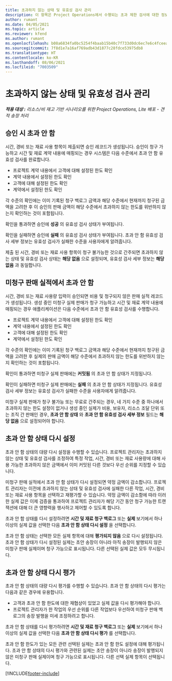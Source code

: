 ```yaml
---
title: 초과하지 않는 상태 및 유효성 검사 관리
description: 이 항목은 Project Operations에서 수행되는 초과 제한 검사에 대한 정보를 제공합니다.
author: rumant
ms.date: 04/05/2021
ms.topic: article
ms.reviewer: kfend
ms.author: rumant
ms.openlocfilehash: b08a6834fa0bc5254f4baab15b40c7f733d0dc6ec7e6c4fceea2836e5e4c656a
ms.sourcegitcommit: 7f8d1e7a16af769adb43d1877c28fdce53975db8
ms.translationtype: HT
ms.contentlocale: ko-KR
ms.lasthandoff: 08/06/2021
ms.locfileid: "7003509"
---
```

# <a name="manage-not-to-exceed-status-and-validations"></a>초과하지 않는 상태 및 유효성 검사 관리 

_**적용 대상 :** 리소스/비 재고 기반 시나리오를 위한 Project Operations, Lite 배포 - 견적 송장 처리_

## <a name="not-to-exceed-on-approvals"></a>승인 시 초과 안 함

시간, 경비 또는 재료 사용 항목이 제출되면 승인 레코드가 생성됩니다. 승인이 청구 가능하고 시간 및 재료 계약 내용에 매핑되는 경우 시스템은 다음 수준에서 초과 안 함 유효성 검사를 완료합니다.

  - 프로젝트 계약 내용에서 고객에 대해 설정된 한도 확인
  - 계약 내용에서 설정된 한도 확인
  - 고객에 대해 설정된 한도 확인
  - 계약에서 설정된 한도 확인

각 수준의 확인에는 이미 기록된 청구 백로그 금액과 해당 수준에서 현재까지 청구된 금액을 고려한 후 이 승인의 판매 금액이 해당 수준에서 초과하지 않는 한도를 위반하지 않는지 확인하는 것이 포함됩니다.

확인을 통과하면 승인에 **성공** 의 유효성 검사 상태가 부여됩니다.

확인을 실패하면 승인에 **실패** 의 유효성 검사 상태가 부여됩니다. 초과 안 함 유효성 검사 세부 정보는 유효성 검사가 실패한 수준을 사용자에게 알려줍니다.

제출 된 시간, 경비 또는 재료 사용 항목이 청구 불가능한 것으로 간주되면 초과하지 않는 상태 및 유효성 검사 상태는 **해당 없음** 으로 설정되며, 유효성 검사 세부 정보는 **해당 없음** 과 동일합니다.

## <a name="not-to-exceed-on-unbilled-sales-actuals"></a>미청구 판매 실적에서 초과 안 함

시간, 경비 또는 재료 사용량 입력이 승인되면 비용 및 청구되지 않은 판매 실적 레코드가 생성됩니다. 생성 중인 미청구 실제 판매가 청구 가능하고 시간 및 재료 계약 내용에 매핑되는 경우 애플리케이션은 다음 수준에서 초과 안 함 유효성 검사를 수행합니다.

  - 프로젝트 계약 내용에서 고객에 대해 설정된 한도 확인
  - 계약 내용에서 설정된 한도 확인
  - 고객에 대해 설정된 한도 확인
  - 계약에서 설정된 한도 확인

각 수준의 확인에는 이미 기록된 청구 백로그 금액과 해당 수준에서 현재까지 청구된 금액을 고려한 후 실제의 판매 금액이 해당 수준에서 초과하지 않는 한도를 위반하지 않는지 확인하는 것이 포함됩니다.

확인이 통과하면 미청구 실제 판매에는 **커밋됨** 의 초과 안 함 상태가 지정됩니다.

확인이 실패하면 미청구 실제 판매에는 **실패** 의 초과 안 함 상태가 지정됩니다. 유효성 검사 세부 정보는 유효성 검사가 실패한 수준을 사용자에게 알려줍니다.

미청구 실제 판매가 청구 불가능 또는 무료로 간주되는 경우, 네 가지 수준 중 하나에서 초과하지 않는 한도 설정이 없거나 생성 중인 실제가 비용, 보유자, 리소스 조달 단위 또는 조직 간 판매인 경우, **초과 안 함 상태** 와 **초과 안 함 유효성 검사 세부 정보** 필드는 **해당 없음** 으로 설정되어야 합니다.

## <a name="reset-the-not-to-exceed-status"></a>초과 안 함 상태 다시 설정

초과 안 함 상태의 대량 다시 설정을 수행할 수 있습니다. 프로젝트 관리자는 초과하지 않는 상태 및 유효성 검사를 조정하여 특정 작업, 시간, 경비 또는 재료 사용량에 대해 사용 가능한 초과하지 않은 금액에서 이미 커밋된 다른 것보다 우선 순위를 지정할 수 있습니다.

미청구 판매 실적에서 초과 안 함 상태가 다시 설정되면 약정 금액이 감소합니다. 프로젝트 관리자는 이전에 초과하지 않는 상태 및 유효성 검사에 실패한 다른 작업, 시간, 경비 또는 재료 사용 항목을 선택하고 재평가할 수 있습니다. 약정 금액이 감소함에 따라 이러한 실제 값은 이제 검증을 통과하여 프로젝트 관리자가 해당 기간 동안 청구 가능한 트랜잭션에 대해 더 큰 영향력을 행사하고 제어할 수 있도록 합니다.

초과 안 함 상태를 다시 설정하려면 **시간 및 재료 청구 백로그** 또는 **실제** 보기에서 하나 이상의 실제 값을 선택한 다음 **초과 안 함 상태 다시 설정** 을 선택합니다.

초과 안 함 상태는 선택한 모든 실제 항목에 대해 **평가되지 않음** 으로 다시 설정됩니다. 초과 안 함 상태가 다시 설정된 실제는 초안 송장이 아니라 아직 송장이 발행되지 않은 미청구 판매 실제이며 청구 가능으로 표시됩니다. 다른 선택된 실제 값은 모두 무시됩니다.

## <a name="reevaluate-not-to-exceed-status"></a>초과 안 함 상태 다시 평가

초과 안 함 상태의 대량 다시 평가를 수행할 수 있습니다. 초과 안 함 상태의 다시 평가는 다음과 같은 경우에 유용합니다.

  - 고객과 초과 안 함 한도에 대한 재협상이 있었고 실제 값을 다시 평가해야 합니다.
  - 프로젝트 관리자가 한 작업의 우선 순위를 다른 작업보다 우선하여 미청구 판매 백로그의 송장 발행을 미세 조정하려고 합니다.

초과 안 함 상태를 다시 평가하려면 **시간 및 재료 청구 백로그** 또는 **실제** 보기에서 하나 이상의 실제 값을 선택한 다음 **초과 안 함 상태 다시 평가** 를 선택합니다.

초과 안 함 한도가 있는 모든 관련 선택된 실제는 초과 안 함 한도 설정에 대해 평가됩니다. 초과 안 함 상태의 다시 평가와 관련된 실제는 초안 송장이 아니라 송장이 발행되지 않은 미청구 판매 실제이며 청구 가능으로 표시됩니다. 다른 선택 실제 항목이 선택됩니다.


[!INCLUDE[footer-include](../../includes/footer-banner.md)]
